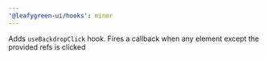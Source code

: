 ```yaml
---
'@leafygreen-ui/hooks': minor
---
```


Adds `useBackdropClick` hook. Fires a callback when any element except the provided refs is clicked
